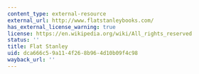```yaml
---
content_type: external-resource
external_url: http://www.flatstanleybooks.com/
has_external_license_warning: true
license: https://en.wikipedia.org/wiki/All_rights_reserved
status: ''
title: Flat Stanley
uid: dca666c5-9a11-4f26-8b96-4d10b09f4c98
wayback_url: ''
---
```

